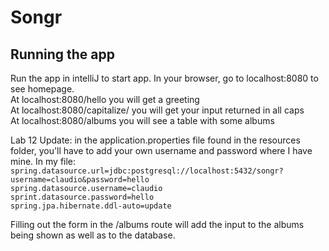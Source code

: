 # Songr

## Running the app
Run the app in intelliJ to start app. In your browser, go to localhost:8080 to see homepage.<br>
At localhost:8080/hello you will get a greeting<br>
At localhost:8080/capitalize/<your input> you will get your input returned in all caps<br>
At localhost:8080/albums you will see a table with some albums<br>

Lab 12 Update: in the application.properties file found in the resources folder, you'll have to add your own username and password where I have mine.
In my file:<br>
`spring.datasource.url=jdbc:postgresql://localhost:5432/songr?username=claudio&password=hello`<br>
`spring.datasource.username=claudio`<br>
`sprint.datasource.password=hello`<br>
`spring.jpa.hibernate.ddl-auto=update`<br>

Filling out the form in the /albums route will add the input to the albums being shown as well as to the database.


